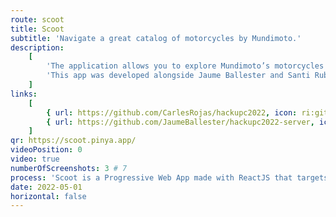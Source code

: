 ```yaml
---
route: scoot
title: Scoot
subtitle: 'Navigate a great catalog of motorcycles by Mundimoto.'
description:
    [
        'The application allows you to explore Mundimoto’s motorcycles while it learns your preferences to show you more relevant results.',
        'This app was developed alongside Jaume Ballester and Santi Rubio for the 2022 HackUPC.',
    ]
links:
    [
        { url: https://github.com/CarlesRojas/hackupc2022, icon: ri:github-fill },
        { url: https://github.com/JaumeBallester/hackupc2022-server, icon: ri:github-fill },
    ]
qr: https://scoot.pinya.app/
videoPosition: 0
video: true
numberOfScreenshots: 3 # 7
process: 'Scoot is a Progressive Web App made with ReactJS that targets mobile, tablet and desktop devices. You can also add it to your phone by scanning or clicking this QR and adding the website to your Home Screen.'
date: 2022-05-01
horizontal: false
---
```

